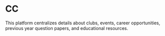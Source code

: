 # CC
This platform centralizes details about clubs, events, career opportunities, 
previous year question papers, and educational resources. 
